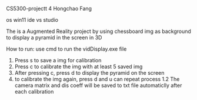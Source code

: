 CS5300-projectt 4
Hongchao Fang

os win11
ide vs studio


The is a Augmented Reality project by using chessboard img as background to display a pyramid in the screen in 3D

How to run:
use cmd to run the vidDisplay.exe file

1. Press s to save a img for calibration
2. Press c to calibrate the img with at least 5 saved img
3. After pressing c, press d to display the pyramid on the screen
4. to calibrate the img again, press d and u can repeat process 1.2
The camera matrix and dis coeff will be saved to txt file automaticlly after each calibration
